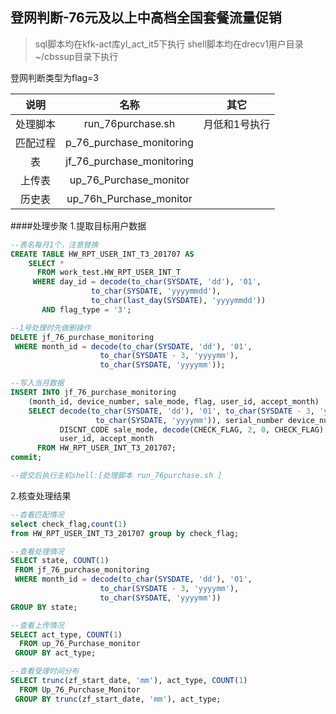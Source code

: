 ## 登网判断-76元及以上中高档全国套餐流量促销

> sql脚本均在kfk-act库yl_act_it5下执行
> shell脚本均在drecv1用户目录~/cbssup目录下执行

登网判断类型为flag=3

|说明|名称|其它|
|:---------:|:---------------------------------:|:-----------:|
|处理脚本 |run_76purchase.sh|月低和1号执行||
|匹配过程 |p_76_purchase_monitoring||
|表       |jf_76_purchase_monitoring||
|上传表   |up_76_Purchase_monitor||
|历史表   |up_76h_Purchase_monitor||

####处理步聚
1.提取目标用户数据
```sql
--表名每月1个，注意替换
CREATE TABLE HW_RPT_USER_INT_T3_201707 AS
    SELECT *
      FROM work_test.HW_RPT_USER_INT_T
     WHERE day_id = decode(to_char(SYSDATE, 'dd'), '01', 
                  to_char(SYSDATE, 'yyyymmdd'),
                  to_char(last_day(SYSDATE), 'yyyymmdd'))
       AND flag_type = '3';

--1号处理时先做删操作
DELETE jf_76_purchase_monitoring
 WHERE month_id = decode(to_char(SYSDATE, 'dd'), '01', 
                    to_char(SYSDATE - 3, 'yyyymm'),
                    to_char(SYSDATE, 'yyyymm'));

--写入当月数据
INSERT INTO jf_76_purchase_monitoring
    (month_id, device_number, sale_mode, flag, user_id, accept_month)
    SELECT decode(to_char(SYSDATE, 'dd'), '01', to_char(SYSDATE - 3, 'yyyymm'),
                   to_char(SYSDATE, 'yyyymm')), serial_number device_number,
           DISCNT_CODE sale_mode, decode(CHECK_FLAG, 2, 0, CHECK_FLAG) flag, 
           user_id, accept_month
      FROM HW_RPT_USER_INT_T3_201707;
commit;

--提交后执行主机shell:[处理脚本 run_76purchase.sh ]
```

2.核查处理结果
```sql
--杳看匹配情况
select check_flag,count(1) 
from HW_RPT_USER_INT_T3_201707 group by check_flag;

--查看处理情况
SELECT state, COUNT(1)
 FROM jf_76_purchase_monitoring
 WHERE month_id = decode(to_char(SYSDATE, 'dd'), '01', 
                    to_char(SYSDATE - 3, 'yyyymm'),
                    to_char(SYSDATE, 'yyyymm'))
GROUP BY state;

--查看上传情况
SELECT act_type, COUNT(1)
  FROM up_76_Purchase_monitor
 GROUP BY act_type;

--查看受理时间分布
SELECT trunc(zf_start_date, 'mm'), act_type, COUNT(1)
  FROM Up_76_Purchase_Monitor
 GROUP BY trunc(zf_start_date, 'mm'), act_type;

```
